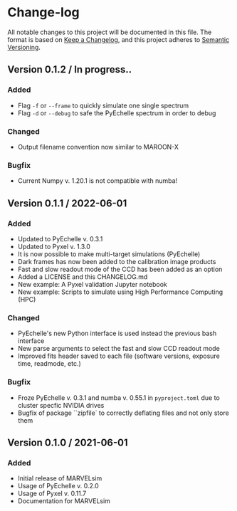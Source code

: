 # Change-log

All notable changes to this project will be documented in this file. The format is based on [Keep a Changelog](https://keepachangelog.com/en/1.0.0/), and this project adheres to [Semantic Versioning](https://semver.org/spec/v2.0.0.html).



## Version 0.1.2 / In progress..

### Added

* Flag `-f` or `--frame` to quickly simulate one single spectrum
* Flag `-d` or `--debug` to safe the PyEchelle spectrum in order to debug


### Changed

* Output filename convention now similar to MAROON-X

### Bugfix

* Current Numpy v. 1.20.1 is not compatible with numba!



## Version 0.1.1 / 2022-06-01

### Added

* Updated to PyEchelle v. 0.3.1
* Updated to Pyxel v. 1.3.0
* It is now possible to make multi-target simulations (PyEchelle)
* Dark frames has now been added to the calibration image products
* Fast and slow readout mode of the CCD has been added as an option
* Added a LICENSE and this CHANGELOG.md
* New example: A Pyxel validation Jupyter notebook
* New example: Scripts to simulate using High Performance Computing (HPC)

### Changed

* PyEchelle's new Python interface is used instead the previous bash interface
* New parse arguments to select the fast and slow CCD readout mode
* Improved fits header saved to each file (software versions, exposure time, readmode, etc.)

### Bugfix

* Froze PyEchelle v. 0.3.1 and numba v. 0.55.1 in ``pyproject.toml`` due to cluster specfic NVIDIA drives
* Bugfix of package ``zipfile` to correctly deflating files and not only store them



## Version 0.1.0 / 2021-06-01

### Added

* Initial release of MARVELsim
* Usage of PyEchelle v. 0.2.0
* Usage of Pyxel v. 0.11.7
* Documentation for MARVELsim
